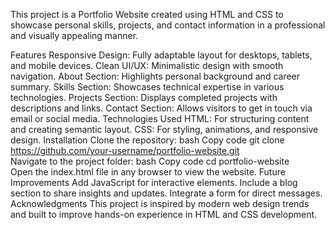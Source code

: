 This project is a Portfolio Website created using HTML and CSS to showcase personal skills, projects, and contact information in a professional and visually appealing manner.

Features
Responsive Design: Fully adaptable layout for desktops, tablets, and mobile devices.
Clean UI/UX: Minimalistic design with smooth navigation.
About Section: Highlights personal background and career summary.
Skills Section: Showcases technical expertise in various technologies.
Projects Section: Displays completed projects with descriptions and links.
Contact Section: Allows visitors to get in touch via email or social media.
Technologies Used
HTML: For structuring content and creating semantic layout.
CSS: For styling, animations, and responsive design.
Installation
Clone the repository:
bash
Copy code
git clone https://github.com/your-username/portfolio-website.git  
Navigate to the project folder:
bash
Copy code
cd portfolio-website  
Open the index.html file in any browser to view the website.
Future Improvements
Add JavaScript for interactive elements.
Include a blog section to share insights and updates.
Integrate a form for direct messages.
Acknowledgments
This project is inspired by modern web design trends and built to improve hands-on experience in HTML and CSS development.
